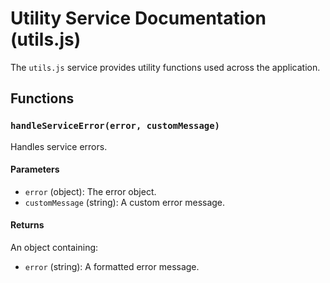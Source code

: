 # Utility Service Documentation (utils.js)

The `utils.js` service provides utility functions used across the application.

## Functions

### `handleServiceError(error, customMessage)`

Handles service errors.

#### Parameters

-   `error` (object): The error object.
-   `customMessage` (string): A custom error message.

#### Returns

An object containing:

-   `error` (string): A formatted error message.
